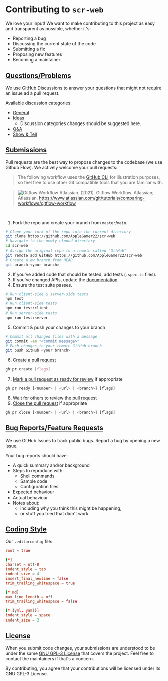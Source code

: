 # Contributing to `scr-web`
We love your input! We want to make contributing to this project as easy and transparent as possible, whether it's:
* Reporting a bug
* Discussing the current state of the code
* Submitting a fix
* Proposing new features
* Becoming a maintainer

## [Questions/Problems](https://github.com/AppleGamer22/scr-web/discussions)
We use GitHub Discussions to answer your questions that might not require an issue ad a pull request.

Available discussion categories:
* [General](https://github.com/AppleGamer22/scr-web/discussions/categories/general)
* [Ideas](https://github.com/AppleGamer22/scr-web/discussions/categories/ideas)
  * Discussion categories changes should be suggested here.
* [Q&A](https://github.com/AppleGamer22/scr-web/discussions/categories/q-a)
* [Show & Tell](https://github.com/AppleGamer22/scr-web/discussions/categories/show-tell)

## [Submissions](https://guides.github.com/introduction/flow/index.html)
Pull requests are the best way to propose changes to the codebase (we use Github Flow). We actively welcome your pull requests:

> The following workflow uses the [GitHub CLI](https://cli.github.com/) for illustration purposes, so feel free to use other Git compatible tools that you are familiar with.

>![Gitflow Workflow](https://wac-cdn.atlassian.com/dam/jcr:61ccc620-5249-4338-be66-94d563f2843c/05%20(2).svg?cdnVersion=1393)
> Atlassian. (2021). Gitflow Workflow. Atlassian; Atlassian. https://www.atlassian.com/git/tutorials/comparing-workflows/gitflow-workflow

‌

1. Fork the repo and create your branch from `master`/`main`.
```bash
# Clone your fork of the repo into the current directory
git clone https://github.com/AppleGamer22/scr-web
# Navigate to the newly cloned directory
cd scr-web
# Assign the original repo to a remote called "GitHub"
git remote add GitHub https://github.com/AppleGamer22/scr-web
# Create a ew branch from HEAD
git branch <your branch>
```
2. If you've added code that should be tested, add tests (`.spec.ts` files).
3. If you've changed APIs, update the [documentation](https://tsdoc.org/).
4. Ensure the test suite passes.
```bash
# Run client-side & server-side tests
npm test
# Run client-side tests
npm run test:client
# Run server-side tests
npm run test:server
```
5. Commit & push your changes to your branch
```bash
# Commit all changed files with a message
git commit -am "<commit message>"
# Push changes to your remote GitHub branch
git push GitHub <your branch>
```
6. [Create a pull request](https://cli.github.com/manual/gh_pr_create)
```bash
gh pr create [flags]
```
7. [Mark a pull request as ready for review](https://cli.github.com/manual/gh_pr_ready) if appropriate
```bash
gh pr ready [<number> | <url> | <branch>] [flags]
```
8. Wait for others to review the pull request
9. [Close the pull request](https://cli.github.com/manual/gh_pr_close) if appropriate
```bash
gh pr close [<number> | <url> | <branch>] [flags]
```

## [Bug Reports/Feature Requests](https://github.com/AppleGamer22/scr-web/issues)
We use GitHub Issues to track public bugs. Report a bug by opening a new issue.

Your bug reports should have:
* A quick summary and/or background
* Steps to reproduce with:
  * Shell commands
  * Sample code
  * Configuration files
* Expected behaviour
* Actual behaviour
* Notes about:
  * including why you think this might be happening,
  * or stuff you tried that didn't work

## [Coding Style](https://editorconfig.org/)
Our `.editorconfig` file:
```toml
root = true

[*]
charset = utf-8
indent_style = tab
indent_size = 4
insert_final_newline = false
trim_trailing_whitespace = true

[*.md]
max_line_length = off
trim_trailing_whitespace = false

[*.{yml, yaml}]
indent_style = space
indent_size = 2
```
## [License](https://github.com/AppleGamer22/scr-web/blob/master/LICENSE.md)
When you submit code changes, your submissions are understood to be under the same [GNU GPL-3 License](https://choosealicense.com/licenses/gpl-3.0/) that covers the project. Feel free to contact the maintainers if that's a concern.

By contributing, you agree that your contributions will be licensed under its GNU GPL-3 License.